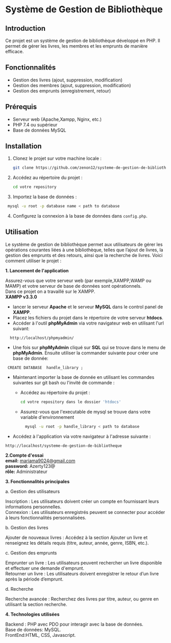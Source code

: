 # Système de Gestion de Bibliothèque

## Introduction

Ce projet est un système de gestion de bibliothèque développé en PHP. Il permet de gérer les livres, les membres et les emprunts de manière efficace.

## Fonctionnalités

- Gestion des livres (ajout, suppression, modification)
- Gestion des membres (ajout, suppression, modification)
- Gestion des emprunts (enregistrement, retour)

## Prérequis

- Serveur web (Apache,Xampp, Nginx, etc.)
- PHP 7.4 ou supérieur
- Base de données MySQL

## Installation

1. Clonez le projet sur votre machine locale :
   ```bash
   git clone https://github.com/zenon12/systeme-de-gestion-de-bibliotheque.git
   ```
2. Accédez au répertoire du projet :
   ```bash
   cd votre repository
   ```
3. Importez la base de données :
  ``` bash
   mysql -u root -p database name < path to database
```

4. Configurez la connexion à la base de données dans `config.php`.

## Utilisation

Le système de gestion de bibliothèque permet aux utilisateurs de gérer les opérations courantes liées à une bibliothèque, 
telles que l’ajout de livres, la gestion des emprunts et des retours, ainsi que la recherche de livres. Voici comment utiliser le projet :

**1. Lancement de l'application**

Assurez-vous que votre serveur web (par exemple,XAMPP,WAMP ou MAMP) et votre serveur de base de données sont opérationnels.  
Dans ce projet on a travaillé sur le XAMPP.<br>
**XAMPP v3.3.0**<br>
- lancer le serveur **Apache** et le serveur **MySQL** dans le control panel de **XAMPP**.<br>
- Placez les fichiers du projet dans le répertoire de votre serveur **htdocs**.<br>
- Accéder à l'outil **phpMyAdmin** via votre navigateur web en utilisant l'url suivant:
```
  http://localhost/phpmyadmin/
```
-  Une fois sur **phpMyAdmin** cliqué sur **SQL** qui se trouve dans le menu de **phpMyAdmin**. Ensuite
utiliser la commander suivante pour créer une base de donnée:
```
 CREATE DATABASE  handle_library ;
```
- Maintenant importer la base de donnée en utilisant les commandes suivantes sur git bash ou l'invité de commande :<br>
   - Accédez au répertoire du projet :

       ```bash
       cd votre repository dans le dossier 'htdocs'
      ```

   - Assurez-vous que l'executable de mysql se trouve dans votre variable d'environnement

      ``` bash
        mysql -u root -p handle_library < path to database
      ```


- Accédez à l'application via votre navigateur à l'adresse suivante :

``` 
http://localhost/systeme-de-gestion-de-bibliotheque
``` 

**2.Compte d'essai**<br>
   **email:** mariama9024@gmail.com<br>
   **password:** Azerty123@<br>
   **rôle:** Administrateur

**3. Fonctionnalités principales**

a. Gestion des utilisateurs

Inscription : Les utilisateurs doivent créer un compte en fournissant leurs informations personnelles.<br>
Connexion : Les utilisateurs enregistrés peuvent se connecter pour accéder à leurs fonctionnalités personnalisées.

b. Gestion des livres

Ajouter de nouveaux livres : Accédez à la section Ajouter un livre et renseignez les détails requis (titre, auteur, année, genre, ISBN, etc.).

c. Gestion des emprunts

Emprunter un livre : Les utilisateurs peuvent rechercher un livre disponible et effectuer une demande d'emprunt.<br>
Retourner un livre : Les utilisateurs doivent enregistrer le retour d’un livre après la période d’emprunt.

d. Recherche

Recherche avancée : Recherchez des livres par titre, auteur, ou genre en utilisant la section recherche.

**4. Technologies utilisées**

Backend : PHP avec PDO pour interagir avec la base de données.<br>
Base de données: MySQL.<br>
FrontEnd:HTML, CSS, Javascript.<br>



